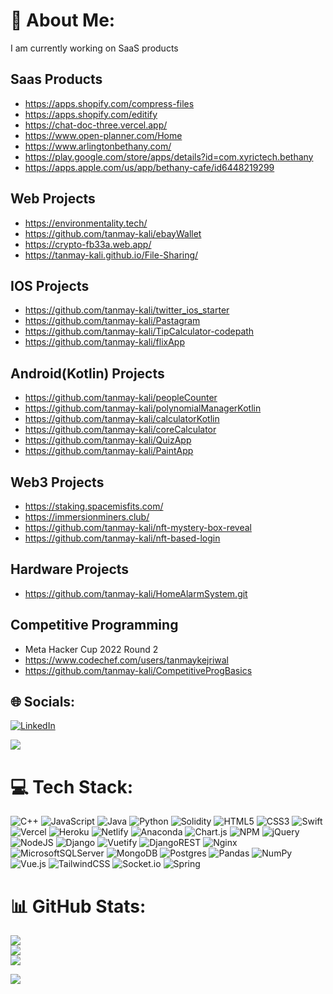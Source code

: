 # 💫 About Me:
I am currently working on SaaS products

## Saas Products
* https://apps.shopify.com/compress-files
* https://apps.shopify.com/editify
* https://chat-doc-three.vercel.app/
* https://www.open-planner.com/Home
* https://www.arlingtonbethany.com/
* https://play.google.com/store/apps/details?id=com.xyrictech.bethany
* https://apps.apple.com/us/app/bethany-cafe/id6448219299



## Web Projects
* https://environmentality.tech/
* https://github.com/tanmay-kali/ebayWallet
* https://crypto-fb33a.web.app/
* https://tanmay-kali.github.io/File-Sharing/


## IOS Projects
* https://github.com/tanmay-kali/twitter_ios_starter
* https://github.com/tanmay-kali/Pastagram
* https://github.com/tanmay-kali/TipCalculator-codepath
* https://github.com/tanmay-kali/flixApp

## Android(Kotlin) Projects
* https://github.com/tanmay-kali/peopleCounter
* https://github.com/tanmay-kali/polynomialManagerKotlin
* https://github.com/tanmay-kali/calculatorKotlin
* https://github.com/tanmay-kali/coreCalculator
* https://github.com/tanmay-kali/QuizApp
* https://github.com/tanmay-kali/PaintApp

## Web3 Projects
* https://staking.spacemisfits.com/
* https://immersionminers.club/
* https://github.com/tanmay-kali/nft-mystery-box-reveal
* https://github.com/tanmay-kali/nft-based-login

## Hardware Projects
* https://github.com/tanmay-kali/HomeAlarmSystem.git 

## Competitive Programming 
* Meta Hacker Cup 2022 Round 2 
* https://www.codechef.com/users/tanmaykejriwal
* https://github.com/tanmay-kali/CompetitiveProgBasics



## 🌐 Socials:
[![LinkedIn](https://img.shields.io/badge/LinkedIn-%230077B5.svg?logo=linkedin&logoColor=white)](https://linkedin.com/in/tanmaykejriwal) 

![](https://komarev.com/ghpvc/?tanmay-kali)

# 💻 Tech Stack:
![C++](https://img.shields.io/badge/c++-%2300599C.svg?style=for-the-badge&logo=c%2B%2B&logoColor=white) ![JavaScript](https://img.shields.io/badge/javascript-%23323330.svg?style=for-the-badge&logo=javascript&logoColor=%23F7DF1E) ![Java](https://img.shields.io/badge/java-%23ED8B00.svg?style=for-the-badge&logo=java&logoColor=white) ![Python](https://img.shields.io/badge/python-3670A0?style=for-the-badge&logo=python&logoColor=ffdd54) ![Solidity](https://img.shields.io/badge/Solidity-%23363636.svg?style=for-the-badge&logo=solidity&logoColor=white) ![HTML5](https://img.shields.io/badge/html5-%23E34F26.svg?style=for-the-badge&logo=html5&logoColor=white) ![CSS3](https://img.shields.io/badge/css3-%231572B6.svg?style=for-the-badge&logo=css3&logoColor=white) ![Swift](https://img.shields.io/badge/swift-F54A2A?style=for-the-badge&logo=swift&logoColor=white) ![Vercel](https://img.shields.io/badge/vercel-%23000000.svg?style=for-the-badge&logo=vercel&logoColor=white) ![Heroku](https://img.shields.io/badge/heroku-%23430098.svg?style=for-the-badge&logo=heroku&logoColor=white) ![Netlify](https://img.shields.io/badge/netlify-%23000000.svg?style=for-the-badge&logo=netlify&logoColor=#00C7B7) ![Anaconda](https://img.shields.io/badge/Anaconda-%2344A833.svg?style=for-the-badge&logo=anaconda&logoColor=white) ![Chart.js](https://img.shields.io/badge/chart.js-F5788D.svg?style=for-the-badge&logo=chart.js&logoColor=white) ![NPM](https://img.shields.io/badge/NPM-%23000000.svg?style=for-the-badge&logo=npm&logoColor=white) ![jQuery](https://img.shields.io/badge/jquery-%230769AD.svg?style=for-the-badge&logo=jquery&logoColor=white) ![NodeJS](https://img.shields.io/badge/node.js-6DA55F?style=for-the-badge&logo=node.js&logoColor=white) ![Django](https://img.shields.io/badge/django-%23092E20.svg?style=for-the-badge&logo=django&logoColor=white) ![Vuetify](https://img.shields.io/badge/Vuetify-1867C0?style=for-the-badge&logo=vuetify&logoColor=AEDDFF) ![DjangoREST](https://img.shields.io/badge/DJANGO-REST-ff1709?style=for-the-badge&logo=django&logoColor=white&color=ff1709&labelColor=gray) ![Nginx](https://img.shields.io/badge/nginx-%23009639.svg?style=for-the-badge&logo=nginx&logoColor=white) ![MicrosoftSQLServer](https://img.shields.io/badge/Microsoft%20SQL%20Sever-CC2927?style=for-the-badge&logo=microsoft%20sql%20server&logoColor=white) ![MongoDB](https://img.shields.io/badge/MongoDB-%234ea94b.svg?style=for-the-badge&logo=mongodb&logoColor=white) ![Postgres](https://img.shields.io/badge/postgres-%23316192.svg?style=for-the-badge&logo=postgresql&logoColor=white) ![Pandas](https://img.shields.io/badge/pandas-%23150458.svg?style=for-the-badge&logo=pandas&logoColor=white) ![NumPy](https://img.shields.io/badge/numpy-%23013243.svg?style=for-the-badge&logo=numpy&logoColor=white) ![Vue.js](https://img.shields.io/badge/vuejs-%2335495e.svg?style=for-the-badge&logo=vuedotjs&logoColor=%234FC08D) ![TailwindCSS](https://img.shields.io/badge/tailwindcss-%2338B2AC.svg?style=for-the-badge&logo=tailwind-css&logoColor=white) ![Socket.io](https://img.shields.io/badge/Socket.io-black?style=for-the-badge&logo=socket.io&badgeColor=010101) ![Spring](https://img.shields.io/badge/spring-%236DB33F.svg?style=for-the-badge&logo=spring&logoColor=white)
# 📊 GitHub Stats:
![](https://github-readme-stats.vercel.app/api?username=tanmay-kali&theme=dark&hide_border=false&include_all_commits=false&count_private=false)<br/>
![](https://github-readme-streak-stats.herokuapp.com/?user=tanmay-kali&theme=dark&hide_border=false)<br/>
![](https://github-readme-stats.vercel.app/api/top-langs/?username=tanmay-kali&theme=dark&hide_border=false&include_all_commits=false&count_private=false&layout=compact)

![](https://quotes-github-readme.vercel.app/api?type=horizontal&theme=radical)
